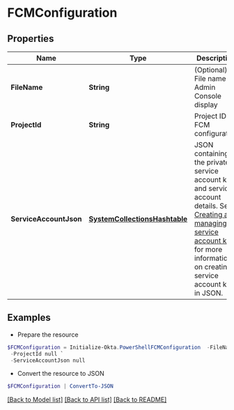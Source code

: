 # FCMConfiguration
## Properties

Name | Type | Description | Notes
------------ | ------------- | ------------- | -------------
**FileName** | **String** | (Optional) File name for Admin Console display | [optional] 
**ProjectId** | **String** | Project ID of FCM configuration | [optional] [readonly] 
**ServiceAccountJson** | [**SystemCollectionsHashtable**](.md) | JSON containing the private service account key and service account details. See [Creating and managing service account keys](https://cloud.google.com/iam/docs/creating-managing-service-account-keys) for more information on creating service account keys in JSON. | [optional] 

## Examples

- Prepare the resource
```powershell
$FCMConfiguration = Initialize-Okta.PowerShellFCMConfiguration  -FileName null `
 -ProjectId null `
 -ServiceAccountJson null
```

- Convert the resource to JSON
```powershell
$FCMConfiguration | ConvertTo-JSON
```

[[Back to Model list]](../README.md#documentation-for-models) [[Back to API list]](../README.md#documentation-for-api-endpoints) [[Back to README]](../README.md)


